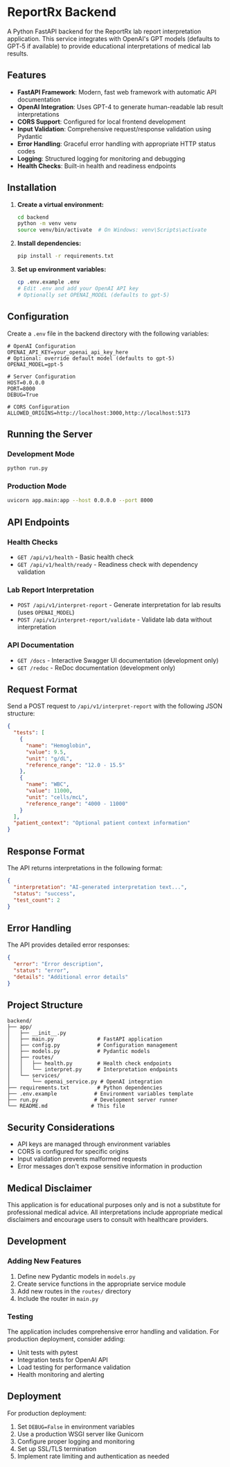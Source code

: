 # ReportRx Backend

A Python FastAPI backend for the ReportRx lab report interpretation application. This service integrates with OpenAI's GPT models (defaults to GPT‑5 if available) to provide educational interpretations of medical lab results.

## Features

- **FastAPI Framework**: Modern, fast web framework with automatic API documentation
- **OpenAI Integration**: Uses GPT-4 to generate human-readable lab result interpretations
- **CORS Support**: Configured for local frontend development
- **Input Validation**: Comprehensive request/response validation using Pydantic
- **Error Handling**: Graceful error handling with appropriate HTTP status codes
- **Logging**: Structured logging for monitoring and debugging
- **Health Checks**: Built-in health and readiness endpoints

## Installation

1. **Create a virtual environment:**
   ```bash
   cd backend
   python -m venv venv
   source venv/bin/activate  # On Windows: venv\Scripts\activate
   ```

2. **Install dependencies:**
   ```bash
   pip install -r requirements.txt
   ```

3. **Set up environment variables:**
   ```bash
   cp .env.example .env
   # Edit .env and add your OpenAI API key
   # Optionally set OPENAI_MODEL (defaults to gpt-5)
   ```

## Configuration

Create a `.env` file in the backend directory with the following variables:

```env
# OpenAI Configuration
OPENAI_API_KEY=your_openai_api_key_here
# Optional: override default model (defaults to gpt-5)
OPENAI_MODEL=gpt-5

# Server Configuration
HOST=0.0.0.0
PORT=8000
DEBUG=True

# CORS Configuration
ALLOWED_ORIGINS=http://localhost:3000,http://localhost:5173
```

## Running the Server

### Development Mode
```bash
python run.py
```

### Production Mode
```bash
uvicorn app.main:app --host 0.0.0.0 --port 8000
```

## API Endpoints

### Health Checks
- `GET /api/v1/health` - Basic health check
- `GET /api/v1/health/ready` - Readiness check with dependency validation

### Lab Report Interpretation
- `POST /api/v1/interpret-report` - Generate interpretation for lab results (uses `OPENAI_MODEL`)
- `POST /api/v1/interpret-report/validate` - Validate lab data without interpretation

### API Documentation
- `GET /docs` - Interactive Swagger UI documentation (development only)
- `GET /redoc` - ReDoc documentation (development only)

## Request Format

Send a POST request to `/api/v1/interpret-report` with the following JSON structure:

```json
{
  "tests": [
    {
      "name": "Hemoglobin",
      "value": 9.5,
      "unit": "g/dL",
      "reference_range": "12.0 - 15.5"
    },
    {
      "name": "WBC",
      "value": 11000,
      "unit": "cells/mcL",
      "reference_range": "4000 - 11000"
    }
  ],
  "patient_context": "Optional patient context information"
}
```

## Response Format

The API returns interpretations in the following format:

```json
{
  "interpretation": "AI-generated interpretation text...",
  "status": "success",
  "test_count": 2
}
```

## Error Handling

The API provides detailed error responses:

```json
{
  "error": "Error description",
  "status": "error",
  "details": "Additional error details"
}
```

## Project Structure

```
backend/
├── app/
│   ├── __init__.py
│   ├── main.py              # FastAPI application
│   ├── config.py            # Configuration management
│   ├── models.py            # Pydantic models
│   ├── routes/
│   │   ├── health.py        # Health check endpoints
│   │   └── interpret.py     # Interpretation endpoints
│   └── services/
│       └── openai_service.py # OpenAI integration
├── requirements.txt         # Python dependencies
├── .env.example            # Environment variables template
├── run.py                  # Development server runner
└── README.md              # This file
```

## Security Considerations

- API keys are managed through environment variables
- CORS is configured for specific origins
- Input validation prevents malformed requests
- Error messages don't expose sensitive information in production

## Medical Disclaimer

This application is for educational purposes only and is not a substitute for professional medical advice. All interpretations include appropriate medical disclaimers and encourage users to consult with healthcare providers.

## Development

### Adding New Features

1. Define new Pydantic models in `models.py`
2. Create service functions in the appropriate service module
3. Add new routes in the `routes/` directory
4. Include the router in `main.py`

### Testing

The application includes comprehensive error handling and validation. For production deployment, consider adding:

- Unit tests with pytest
- Integration tests for OpenAI API
- Load testing for performance validation
- Health monitoring and alerting

## Deployment

For production deployment:

1. Set `DEBUG=False` in environment variables
2. Use a production WSGI server like Gunicorn
3. Configure proper logging and monitoring
4. Set up SSL/TLS termination
5. Implement rate limiting and authentication as needed
